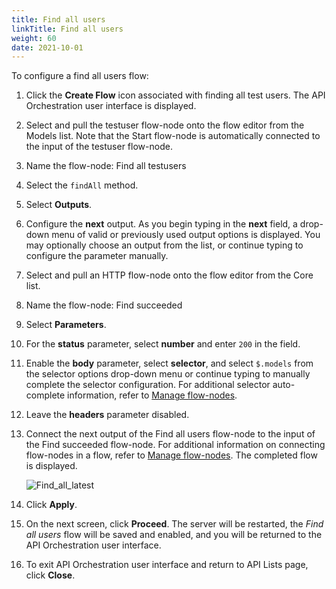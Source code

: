 ```yaml
---
title: Find all users
linkTitle: Find all users
weight: 60
date: 2021-10-01
---
```


To configure a find all users flow:

1. Click the **Create Flow** icon associated with finding all test users.
    The API Orchestration user interface is displayed.
1. Select and pull the testuser flow-node onto the flow editor from the Models list. Note that the Start flow-node is automatically connected to the input of the testuser flow-node.
1. Name the flow-node: Find all testusers
1. Select the `findAll` method.
1. Select **Outputs**.
1. Configure the **next** output. As you begin typing in the **next** field, a drop-down menu of valid or previously used output options is displayed. You may optionally choose an output from the list, or continue typing to configure the parameter manually.
1. Select and pull an HTTP flow-node onto the flow editor from the Core list.
1. Name the flow-node: Find succeeded
1. Select **Parameters**.
1. For the **status** parameter, select **number** and enter `200` in the field.
1. Enable the **body** parameter, select **selector**, and select `$.models` from the selector options drop-down menu or continue typing to manually complete the selector configuration. For additional selector auto-complete information, refer to [Manage flow-nodes](/docs/developer_guide/flows/manage_flow_nodes/).
1. Leave the **headers** parameter disabled.
1. Connect the next output of the Find all users flow-node to the input of the Find succeeded flow-node. For additional information on connecting flow-nodes in a flow, refer to [Manage flow-nodes](/docs/developer_guide/flows/manage_flow_nodes/). The completed flow is displayed.

    ![Find_all_latest](/Images/find_all_latest.png)

1. Click **Apply**.
1. On the next screen, click **Proceed**. The server will be restarted, the _Find all users_ flow will be saved and enabled, and you will be returned to the API Orchestration user interface.
1. To exit API Orchestration user interface and return to API Lists page, click **Close**.
